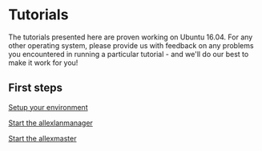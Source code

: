 # Tutorials

The tutorials presented here are proven working on Ubuntu 16.04.
For any other operating system, please provide us with feedback on any problems you encountered in running a particular tutorial - and we'll do our best to make it work for you!

## First steps

[Setup your environment](first_steps/setup.md)

[Start the allexlanmanager](first_steps/allexlanmanager.md)

[Start the allexmaster](first_steps/allexmaster.md)
